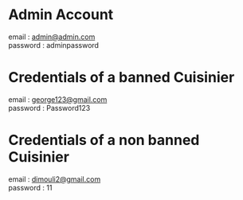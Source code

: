 # Admin Account

email    : admin@admin.com  
password : adminpassword

# Credentials of a banned Cuisinier

email    : george123@gmail.com  
password : Password123

# Credentials of a non banned Cuisinier

email    : dimouli2@gmail.com  
password : 11
